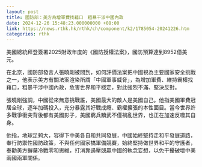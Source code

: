 ```yaml
---
layout: post
title: 國防部：美方為增軍費找藉口　粗暴干涉中國內政
date: 2024-12-26 15:48:23.000000000 +08:00
link: https://news.rthk.hk/rthk/ch/component/k2/1785054-20241226.htm
categories: rthk
---
```


美國總統拜登簽署2025財政年度的《國防授權法案》，國防預算達到8952億美元。

在北京，國防部發言人張曉剛被問到，如何評價法案把中國視為主要國家安全挑戰之一，他表示美方有關法案渲染所謂「中國軍事威脅」，為增加軍費、維持霸權找藉口，粗暴干涉中國內政，危害世界和平穩定，對此強烈不滿、堅決反對。

張曉剛強調，中國從來無意挑戰誰，美國最大的敵人是美國自己。他指美國軍費冠居全球，逐年加碼投入，充分暴露其好戰成癮、霸權擴張的本性面目。當今世界許多戰爭衝突背後都有美國影子，美國窮兵黷武不僅禍亂世界，也正在加速反噬其自身。

他指，地球足夠大，容得下中美各自和共同發展，中國始終堅持走和平發展道路，奉行防禦性國防政策，不與任何國家搞軍備競賽，始終堅持做世界和平的守護者，奉勸美方摒棄冷戰零和思維，打消靠遏壓競贏中國的執念妄想，以免干擾破壞中美兩國兩軍關係。
